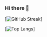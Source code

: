 ### Hi there 👋

[![GitHub Streak](https://github-readme-streak-stats.herokuapp.com?user=hasiptektas)]

[![Top Langs](https://github-readme-stats.vercel.app/api/top-langs/?username=hasiptektas&layout=compact&theme=vision-friendly-dark)]

<!--
**hasiptektas/hasiptektas** is a ✨ _special_ ✨ repository because its `README.md` (this file) appears on your GitHub profile.

Here are some ideas to get you started:

- 🔭 I’m currently working on ...
- 🌱 I’m currently learning ...
- 👯 I’m looking to collaborate on ...
- 🤔 I’m looking for help with ...
- 💬 Ask me about ...
- 📫 How to reach me: ...
- 😄 Pronouns: ...
- ⚡ Fun fact: ...
-->
